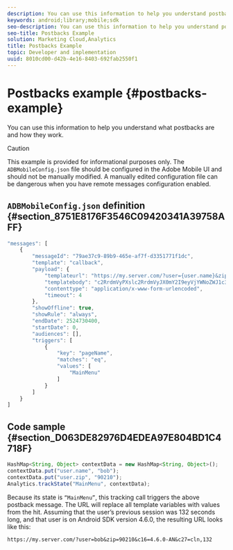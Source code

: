 ```yaml
---
description: You can use this information to help you understand postbacks are and how they work.
keywords: android;library;mobile;sdk
seo-description: You can use this information to help you understand postbacks are and how they work.
seo-title: Postbacks Example
solution: Marketing Cloud,Analytics
title: Postbacks Example
topic: Developer and implementation
uuid: 8010cd00-d42b-4e16-8403-692fab2550f1
---
```


# Postbacks example {#postbacks-example}

You can use this information to help you understand what postbacks are and how they work.

>[!CAUTION]
>
>This example is provided for informational purposes only. The `ADBMobileConfig.json` file should be configured in the Adobe Mobile UI and should not be manually modified. A manually edited configuration file can be dangerous when you have remote messages configuration enabled.

## `ADBMobileConfig.json` definition {#section_8751E8176F3546C09420341A39758AFF}

```js
"messages": [ 
    { 
        "messageId": "79ae37c9-89b9-465e-af7f-d3351771f1dc", 
        "template": "callback", 
        "payload": {  
            "templateurl": "https://my.server.com/?user={user.name}&zip={user.zip}&c16={%sdkver%}&c27=cln,{a.PrevSessionLength}", 
            "templatebody": "c2RrdmVyPXslc2RrdmVyJX0mY2I9eyVjYWNoZWJ1c3QlfSZjbGllbnRJZD17bi5jbGllbnQuaWR9JnRzPXsldGltZXN0YW1wVSV9JnRzej17JXRpbWVzdGFtcFolfQ==", 
            "contenttype": "application/x-www-form-urlencoded",  
            "timeout": 4 
        }, 
        "showOffline": true, 
        "showRule": "always", 
        "endDate": 2524730400, 
        "startDate": 0, 
        "audiences": [], 
        "triggers": [ 
            { 
                "key": "pageName", 
                "matches": "eq", 
                "values": [ 
                    "MainMenu" 
                ] 
            } 
        ] 
    } 
] 

```

## Code sample {#section_D063DE82976D4EDEA97E804BD1C4718F}

```js
HashMap<String, Object> contextData = new HashMap<String, Object>(); 
contextData.put("user.name", "bob"); 
contextData.put("user.zip", "90210"); 
Analytics.trackState("MainMenu", contextData);
```

Because its state is `“MainMenu”`, this tracking call triggers the above postback message. The URL will replace all template variables with values from the hit. Assuming that the user’s previous session was 132 seconds long, and that user is on Android SDK version 4.6.0, the resulting URL looks like this:

`https://my.server.com/?user=bob&zip=90210&c16=4.6.0-AN&c27=cln,132` 
